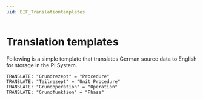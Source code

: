 ```yaml
---
uid: BIF_Translationtemplates
---
```


# Translation templates

Following is a simple template that translates German source data to English for storage in the PI System.

```text
TRANSLATE: "Grundrezept" = "Procedure"
TRANSLATE: "Teilrezept" = "Unit Procedure"
TRANSLATE: "Grundoperation" = "Operation"
TRANSLATE: "Grundfunktion" = "Phase"
```
